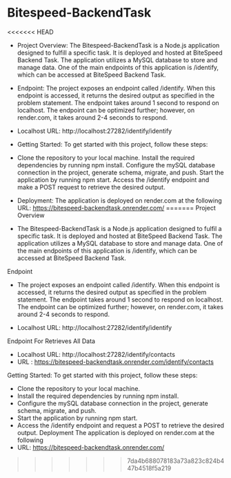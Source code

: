 # Bitespeed-BackendTask

<<<<<<< HEAD
* Project Overview: The Bitespeed-BackendTask is a Node.js application designed to fulfill a specific task. It is deployed and hosted at BiteSpeed Backend Task. The application utilizes a MySQL database to store and manage data. One of the main endpoints of this application is /identify, which can be accessed at BiteSpeed Backend Task.

* Endpoint: The project exposes an endpoint called /identify. When this endpoint is accessed, it returns the desired output as specified in the problem statement. The endpoint takes around 1 second to respond on localhost. The endpoint can be optimized further; however, on render.com, it takes around 2-4 seconds to respond.

* Localhost URL: http://localhost:27282/identify/identify

* Getting Started: To get started with this project, follow these steps:

* Clone the repository to your local machine. Install the required dependencies by running npm install. Configure the mySQL database connection in the project, generate schema, migrate, and push. Start the application by running npm start. Access the /identify endpoint and make a POST request to retrieve the desired output.

* Deployment: The application is deployed on render.com at the following URL: https://bitespeed-backendtask.onrender.com/
=======
Project Overview
* The Bitespeed-BackendTask is a Node.js application designed to fulfil a specific task. It is deployed and hosted at BiteSpeed Backend Task. The application utilizes a MySQL database to store and manage data. One of the main endpoints of this application is /identify, which can be accessed at BiteSpeed Backend Task.

Endpoint
* The project exposes an endpoint called /identify. When this endpoint is accessed, it returns the desired output as specified in the problem statement. The endpoint takes around 1 second to respond on localhost. The endpoint can be optimized further; however, on render.com, it takes around 2-4 seconds to respond.

* Localhost URL: http://localhost:27282/identify/identify

Endpoint For Retrieves All Data

* Localhost URL: http://localhost:27282/identify/contacts
* URL : https://bitespeed-backendtask.onrender.com/identify/contacts


Getting Started:
To get started with this project, follow these steps:


* Clone the repository to your local machine.
* Install the required dependencies by running npm install.
* Configure the mySQL database connection in the project, generate schema, migrate, and push.
* Start the application by running npm start.
* Access the /identify endpoint and request a POST to retrieve the desired output.
Deployment
The application is deployed on render.com at the following
* URL: https://bitespeed-backendtask.onrender.com/

>>>>>>> 7da4b688078183a73a823c824b447b4518f5a219
